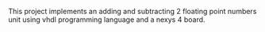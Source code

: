 This project implements an adding and subtracting 2 floating point numbers unit using vhdl programming language and a nexys 4 board.
